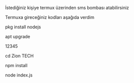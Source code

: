 İstediğiniz kişiye termux üzerinden sms bombası atabilirsiniz

Termuxa gireceğiniz kodları aşağıda verdim

pkg install nodejs

apt upgrade

12345

cd Zion TECH

npm install

node index.js
